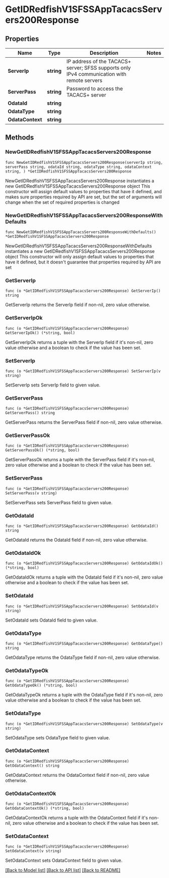 # GetIDRedfishV1SFSSAppTacacsServers200Response

## Properties

Name | Type | Description | Notes
------------ | ------------- | ------------- | -------------
**ServerIp** | **string** | IP address of the TACACS+ server; SFSS supports only IPv4 communication with remote servers | 
**ServerPass** | **string** | Password to access the TACACS+ server  | 
**OdataId** | **string** |  | 
**OdataType** | **string** |  | 
**OdataContext** | **string** |  | 

## Methods

### NewGetIDRedfishV1SFSSAppTacacsServers200Response

`func NewGetIDRedfishV1SFSSAppTacacsServers200Response(serverIp string, serverPass string, odataId string, odataType string, odataContext string, ) *GetIDRedfishV1SFSSAppTacacsServers200Response`

NewGetIDRedfishV1SFSSAppTacacsServers200Response instantiates a new GetIDRedfishV1SFSSAppTacacsServers200Response object
This constructor will assign default values to properties that have it defined,
and makes sure properties required by API are set, but the set of arguments
will change when the set of required properties is changed

### NewGetIDRedfishV1SFSSAppTacacsServers200ResponseWithDefaults

`func NewGetIDRedfishV1SFSSAppTacacsServers200ResponseWithDefaults() *GetIDRedfishV1SFSSAppTacacsServers200Response`

NewGetIDRedfishV1SFSSAppTacacsServers200ResponseWithDefaults instantiates a new GetIDRedfishV1SFSSAppTacacsServers200Response object
This constructor will only assign default values to properties that have it defined,
but it doesn't guarantee that properties required by API are set

### GetServerIp

`func (o *GetIDRedfishV1SFSSAppTacacsServers200Response) GetServerIp() string`

GetServerIp returns the ServerIp field if non-nil, zero value otherwise.

### GetServerIpOk

`func (o *GetIDRedfishV1SFSSAppTacacsServers200Response) GetServerIpOk() (*string, bool)`

GetServerIpOk returns a tuple with the ServerIp field if it's non-nil, zero value otherwise
and a boolean to check if the value has been set.

### SetServerIp

`func (o *GetIDRedfishV1SFSSAppTacacsServers200Response) SetServerIp(v string)`

SetServerIp sets ServerIp field to given value.


### GetServerPass

`func (o *GetIDRedfishV1SFSSAppTacacsServers200Response) GetServerPass() string`

GetServerPass returns the ServerPass field if non-nil, zero value otherwise.

### GetServerPassOk

`func (o *GetIDRedfishV1SFSSAppTacacsServers200Response) GetServerPassOk() (*string, bool)`

GetServerPassOk returns a tuple with the ServerPass field if it's non-nil, zero value otherwise
and a boolean to check if the value has been set.

### SetServerPass

`func (o *GetIDRedfishV1SFSSAppTacacsServers200Response) SetServerPass(v string)`

SetServerPass sets ServerPass field to given value.


### GetOdataId

`func (o *GetIDRedfishV1SFSSAppTacacsServers200Response) GetOdataId() string`

GetOdataId returns the OdataId field if non-nil, zero value otherwise.

### GetOdataIdOk

`func (o *GetIDRedfishV1SFSSAppTacacsServers200Response) GetOdataIdOk() (*string, bool)`

GetOdataIdOk returns a tuple with the OdataId field if it's non-nil, zero value otherwise
and a boolean to check if the value has been set.

### SetOdataId

`func (o *GetIDRedfishV1SFSSAppTacacsServers200Response) SetOdataId(v string)`

SetOdataId sets OdataId field to given value.


### GetOdataType

`func (o *GetIDRedfishV1SFSSAppTacacsServers200Response) GetOdataType() string`

GetOdataType returns the OdataType field if non-nil, zero value otherwise.

### GetOdataTypeOk

`func (o *GetIDRedfishV1SFSSAppTacacsServers200Response) GetOdataTypeOk() (*string, bool)`

GetOdataTypeOk returns a tuple with the OdataType field if it's non-nil, zero value otherwise
and a boolean to check if the value has been set.

### SetOdataType

`func (o *GetIDRedfishV1SFSSAppTacacsServers200Response) SetOdataType(v string)`

SetOdataType sets OdataType field to given value.


### GetOdataContext

`func (o *GetIDRedfishV1SFSSAppTacacsServers200Response) GetOdataContext() string`

GetOdataContext returns the OdataContext field if non-nil, zero value otherwise.

### GetOdataContextOk

`func (o *GetIDRedfishV1SFSSAppTacacsServers200Response) GetOdataContextOk() (*string, bool)`

GetOdataContextOk returns a tuple with the OdataContext field if it's non-nil, zero value otherwise
and a boolean to check if the value has been set.

### SetOdataContext

`func (o *GetIDRedfishV1SFSSAppTacacsServers200Response) SetOdataContext(v string)`

SetOdataContext sets OdataContext field to given value.



[[Back to Model list]](../README.md#documentation-for-models) [[Back to API list]](../README.md#documentation-for-api-endpoints) [[Back to README]](../README.md)


